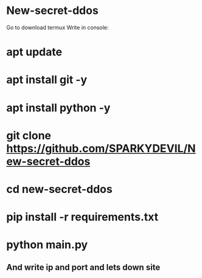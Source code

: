 # New-secret-ddos
Go to download termux
Write in console:
# apt update
# apt install git -y
# apt install python -y
# git clone https://github.com/SPARKYDEVIL/New-secret-ddos
# cd new-secret-ddos
# pip install -r requirements.txt
# python main.py
## And write ip and port and lets down site
